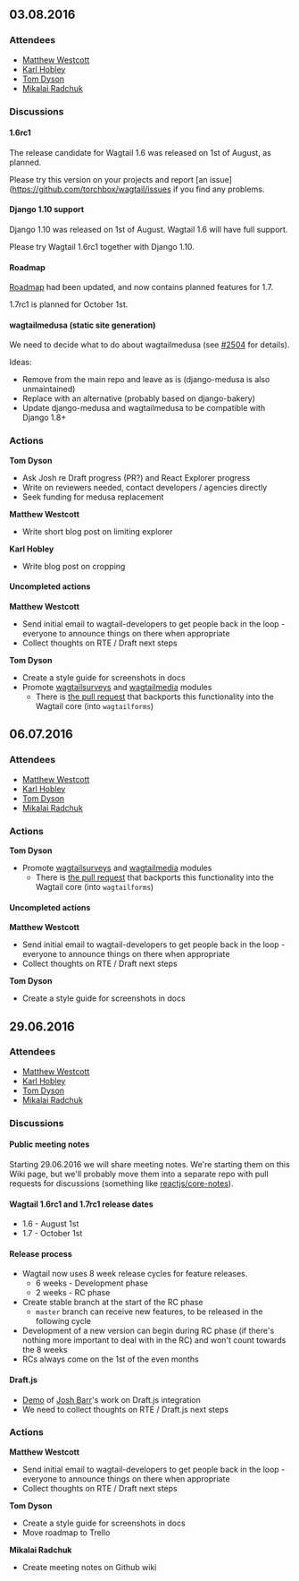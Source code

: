 ## 03.08.2016

### Attendees
* [Matthew Westcott](https://github.com/gasman)
* [Karl Hobley](https://github.com/kaedroho)
* [Tom Dyson](https://github.com/tomdyson)
* [Mikalai Radchuk](https://github.com/m1kola)

### Discussions

#### 1.6rc1

The release candidate for Wagtail 1.6 was released on 1st of August, as planned.

Please try this version on your projects and report [an issue](https://github.com/torchbox/wagtail/issues if you find any problems.

#### Django 1.10 support

Django 1.10 was released on 1st of August. Wagtail 1.6 will have full support.

Please try Wagtail 1.6rc1 together with Django 1.10.

#### Roadmap

[Roadmap](https://trello.com/b/h9qi3N6V/wagtail-roadmap) had been updated, and now contains planned features for 1.7.

1.7rc1 is planned for October 1st.

#### wagtailmedusa (static site generation)

We need to decide what to do about wagtailmedusa (see [#2504](https://github.com/torchbox/wagtail/issues/2504) for details).

Ideas:
* Remove from the main repo and leave as is (django-medusa is also unmaintained)
* Replace with an alternative (probably based on django-bakery)
* Update django-medusa and wagtailmedusa to be compatible with Django 1.8+

### Actions

**Tom Dyson**
* Ask Josh re Draft progress (PR?) and React Explorer progress
* Write on reviewers needed, contact developers / agencies directly
* Seek funding for medusa replacement

**Matthew Westcott**
* Write short blog post on limiting explorer

**Karl Hobley**
* Write blog post on cropping


#### Uncompleted actions
**Matthew Westcott**
* Send initial email to wagtail-developers to get people back in the loop - everyone to announce things on there when appropriate
* Collect thoughts on RTE / Draft next steps

**Tom Dyson**
* Create a style guide for screenshots in docs
* Promote [wagtailsurveys](https://github.com/torchbox/wagtailsurveys) and [wagtailmedia](https://github.com/torchbox/wagtailmedia) modules
    * There is [the pull request](https://github.com/torchbox/wagtail/pull/2617) that backports this functionality into the Wagtail core (into `wagtailforms`)


## 06.07.2016

### Attendees
* [Matthew Westcott](https://github.com/gasman)
* [Karl Hobley](https://github.com/kaedroho)
* [Tom Dyson](https://github.com/tomdyson)
* [Mikalai Radchuk](https://github.com/m1kola)

### Actions

**Tom Dyson**
* Promote [wagtailsurveys](https://github.com/torchbox/wagtailsurveys) and [wagtailmedia](https://github.com/torchbox/wagtailmedia) modules
    * There is [the pull request](https://github.com/torchbox/wagtail/pull/2617) that backports this functionality into the Wagtail core (into `wagtailforms`)

#### Uncompleted actions
**Matthew Westcott**
* Send initial email to wagtail-developers to get people back in the loop - everyone to announce things on there when appropriate
* Collect thoughts on RTE / Draft next steps

**Tom Dyson**
* Create a style guide for screenshots in docs


## 29.06.2016

### Attendees
* [Matthew Westcott](https://github.com/gasman)
* [Karl Hobley](https://github.com/kaedroho)
* [Tom Dyson](https://github.com/tomdyson)
* [Mikalai Radchuk](https://github.com/m1kola)

### Discussions

#### Public meeting notes

Starting 29.06.2016 we will share meeting notes. We're starting them on this Wiki page, but we'll probably move them into a separate repo with pull requests for discussions (something like [reactjs/core-notes](https://github.com/reactjs/core-notes)).

#### Wagtail 1.6rc1 and 1.7rc1 release dates
* 1.6 - August 1st
* 1.7 - October 1st

#### Release process

* Wagtail now uses 8 week release cycles for feature releases.
    * 6 weeks - Development phase
    * 2 weeks - RC phase
* Create stable branch at the start of the RC phase
    * `master` branch can receive new features, to be released in the following cycle
*  Development of a new version can begin during RC phase (if there's nothing more important to deal with in the RC) and won't count towards the 8 weeks
* RCs always come on the 1st of the even months

#### Draft.js
* [Demo](https://youtu.be/fFySTY4hPaw) of [Josh Barr](https://github.com/JoshBarr)'s work on Draft.js integration
* We need to collect thoughts on RTE / Draft.js next steps

### Actions
**Matthew Westcott**
* Send initial email to wagtail-developers to get people back in the loop - everyone to announce things on there when appropriate
* Collect thoughts on RTE / Draft next steps

**Tom Dyson**
* Create a style guide for screenshots in docs
* Move roadmap to Trello

**Mikalai Radchuk**
* Create meeting notes on Github wiki